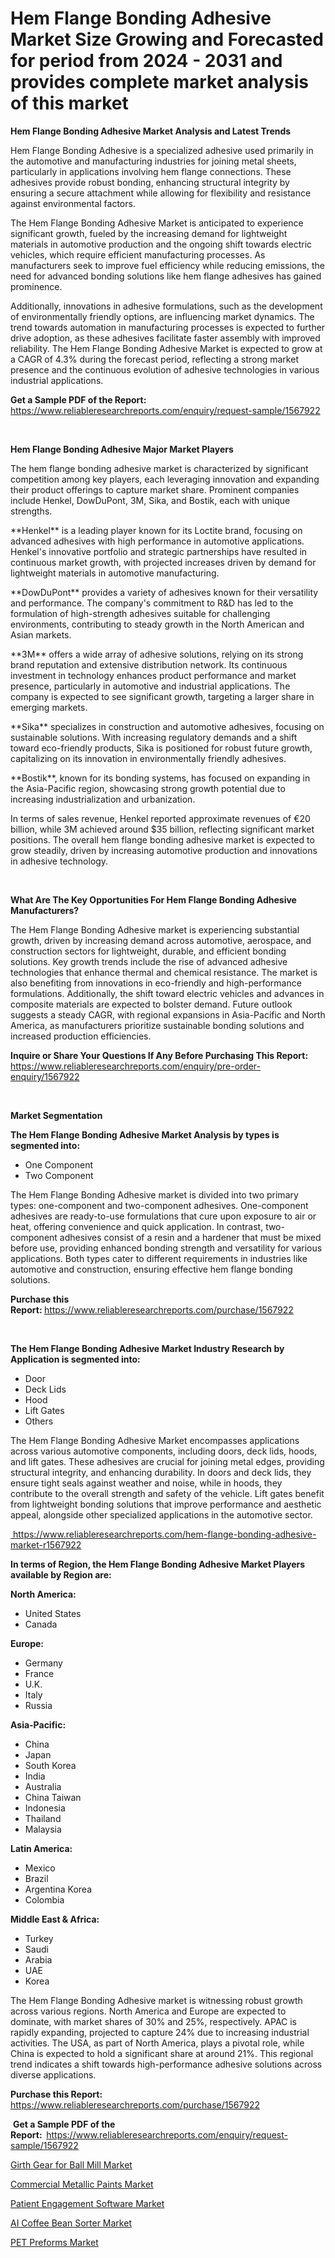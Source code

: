 <p><h1>Hem Flange Bonding Adhesive Market Size Growing and Forecasted for period from 2024 - 2031 and provides complete market analysis of this market</h1></p><p><strong>Hem Flange Bonding Adhesive Market Analysis and Latest Trends</strong></p>
<p><p>Hem Flange Bonding Adhesive is a specialized adhesive used primarily in the automotive and manufacturing industries for joining metal sheets, particularly in applications involving hem flange connections. These adhesives provide robust bonding, enhancing structural integrity by ensuring a secure attachment while allowing for flexibility and resistance against environmental factors.</p><p>The Hem Flange Bonding Adhesive Market is anticipated to experience significant growth, fueled by the increasing demand for lightweight materials in automotive production and the ongoing shift towards electric vehicles, which require efficient manufacturing processes. As manufacturers seek to improve fuel efficiency while reducing emissions, the need for advanced bonding solutions like hem flange adhesives has gained prominence.</p><p>Additionally, innovations in adhesive formulations, such as the development of environmentally friendly options, are influencing market dynamics. The trend towards automation in manufacturing processes is expected to further drive adoption, as these adhesives facilitate faster assembly with improved reliability. The Hem Flange Bonding Adhesive Market is expected to grow at a CAGR of 4.3% during the forecast period, reflecting a strong market presence and the continuous evolution of adhesive technologies in various industrial applications.</p></p>
<p><strong>Get a Sample PDF of the Report:&nbsp;</strong> <a href="https://www.reliableresearchreports.com/enquiry/request-sample/1567922?utm_campaign=8&utm_medium=2&utm_source=Github&utm_content=ia&utm_term=07122024&utm_id=hem-flange-bonding-adhesive">https://www.reliableresearchreports.com/enquiry/request-sample/1567922</a></p>
<p>&nbsp;</p>
<p><strong>Hem Flange Bonding Adhesive Major Market Players</strong></p>
<p><p>The hem flange bonding adhesive market is characterized by significant competition among key players, each leveraging innovation and expanding their product offerings to capture market share. Prominent companies include Henkel, DowDuPont, 3M, Sika, and Bostik, each with unique strengths.</p><p>**Henkel** is a leading player known for its Loctite brand, focusing on advanced adhesives with high performance in automotive applications. Henkel's innovative portfolio and strategic partnerships have resulted in continuous market growth, with projected increases driven by demand for lightweight materials in automotive manufacturing.</p><p>**DowDuPont** provides a variety of adhesives known for their versatility and performance. The company's commitment to R&D has led to the formulation of high-strength adhesives suitable for challenging environments, contributing to steady growth in the North American and Asian markets.</p><p>**3M** offers a wide array of adhesive solutions, relying on its strong brand reputation and extensive distribution network. Its continuous investment in technology enhances product performance and market presence, particularly in automotive and industrial applications. The company is expected to see significant growth, targeting a larger share in emerging markets.</p><p>**Sika** specializes in construction and automotive adhesives, focusing on sustainable solutions. With increasing regulatory demands and a shift toward eco-friendly products, Sika is positioned for robust future growth, capitalizing on its innovation in environmentally friendly adhesives.</p><p>**Bostik**, known for its bonding systems, has focused on expanding in the Asia-Pacific region, showcasing strong growth potential due to increasing industrialization and urbanization. </p><p>In terms of sales revenue, Henkel reported approximate revenues of €20 billion, while 3M achieved around $35 billion, reflecting significant market positions. The overall hem flange bonding adhesive market is expected to grow steadily, driven by increasing automotive production and innovations in adhesive technology.</p></p>
<p>&nbsp;</p>
<p><strong>What Are The Key Opportunities For Hem Flange Bonding Adhesive Manufacturers?</strong></p>
<p><p>The Hem Flange Bonding Adhesive market is experiencing substantial growth, driven by increasing demand across automotive, aerospace, and construction sectors for lightweight, durable, and efficient bonding solutions. Key growth trends include the rise of advanced adhesive technologies that enhance thermal and chemical resistance. The market is also benefiting from innovations in eco-friendly and high-performance formulations. Additionally, the shift toward electric vehicles and advances in composite materials are expected to bolster demand. Future outlook suggests a steady CAGR, with regional expansions in Asia-Pacific and North America, as manufacturers prioritize sustainable bonding solutions and increased production efficiencies.</p></p>
<p><strong>Inquire or Share Your Questions If Any Before Purchasing This Report:</strong> <a href="https://www.reliableresearchreports.com/enquiry/pre-order-enquiry/1567922?utm_campaign=8&utm_medium=2&utm_source=Github&utm_content=ia&utm_term=07122024&utm_id=hem-flange-bonding-adhesive">https://www.reliableresearchreports.com/enquiry/pre-order-enquiry/1567922</a></p>
<p>&nbsp;</p>
<p><strong>Market Segmentation</strong></p>
<p><strong>The Hem Flange Bonding Adhesive Market Analysis by types is segmented into:</strong></p>
<p><ul><li>One Component</li><li>Two Component</li></ul></p>
<p><p>The Hem Flange Bonding Adhesive market is divided into two primary types: one-component and two-component adhesives. One-component adhesives are ready-to-use formulations that cure upon exposure to air or heat, offering convenience and quick application. In contrast, two-component adhesives consist of a resin and a hardener that must be mixed before use, providing enhanced bonding strength and versatility for various applications. Both types cater to different requirements in industries like automotive and construction, ensuring effective hem flange bonding solutions.</p></p>
<p><strong>Purchase this Report:&nbsp;</strong><a href="https://www.reliableresearchreports.com/purchase/1567922?utm_campaign=8&utm_medium=2&utm_source=Github&utm_content=ia&utm_term=07122024&utm_id=hem-flange-bonding-adhesive">https://www.reliableresearchreports.com/purchase/1567922</a></p>
<p>&nbsp;</p>
<p><strong>The Hem Flange Bonding Adhesive Market Industry Research by Application is segmented into:</strong></p>
<p><ul><li>Door</li><li>Deck Lids</li><li>Hood</li><li>Lift Gates</li><li>Others</li></ul></p>
<p><p>The Hem Flange Bonding Adhesive Market encompasses applications across various automotive components, including doors, deck lids, hoods, and lift gates. These adhesives are crucial for joining metal edges, providing structural integrity, and enhancing durability. In doors and deck lids, they ensure tight seals against weather and noise, while in hoods, they contribute to the overall strength and safety of the vehicle. Lift gates benefit from lightweight bonding solutions that improve performance and aesthetic appeal, alongside other specialized applications in the automotive sector.</p></p>
<p><a href="https://www.reliableresearchreports.com/hem-flange-bonding-adhesive-market-r1567922?utm_campaign=8&utm_medium=2&utm_source=Github&utm_content=ia&utm_term=07122024&utm_id=hem-flange-bonding-adhesive">&nbsp;https://www.reliableresearchreports.com/hem-flange-bonding-adhesive-market-r1567922</a></p>
<p><strong>In terms of Region, the Hem Flange Bonding Adhesive Market Players available by Region are:</strong></p>
<p>
    <p> <strong> North America: </strong>
        <ul>
            <li>United States</li>
            <li>Canada</li>
        </ul>
        </p> 
    <p> <strong> Europe: </strong>
        <ul>
            <li>Germany</li>
            <li>France</li>
            <li>U.K.</li>
            <li>Italy</li>
            <li>Russia</li>
        </ul>
        </p> 
    <p> <strong> Asia-Pacific: </strong>
        <ul>
            <li>China</li>
            <li>Japan</li>
            <li>South Korea</li>
            <li>India</li>
            <li>Australia</li>
            <li>China Taiwan</li>
            <li>Indonesia</li>
            <li>Thailand</li>
            <li>Malaysia</li>
        </ul>
        </p> 
    <p> <strong> Latin America: </strong>
        <ul>
            <li>Mexico</li>
            <li>Brazil</li>
            <li>Argentina Korea</li>
            <li>Colombia</li>
        </ul>
        </p> 
    <p> <strong> Middle East & Africa: </strong>
        <ul>
            <li>Turkey</li>
            <li>Saudi</li>
            <li>Arabia</li>
            <li>UAE</li>
            <li>Korea</li>
        </ul>
    </p>
    </p>
<p><p>The Hem Flange Bonding Adhesive market is witnessing robust growth across various regions. North America and Europe are expected to dominate, with market shares of 30% and 25%, respectively. APAC is rapidly expanding, projected to capture 24% due to increasing industrial activities. The USA, as part of North America, plays a pivotal role, while China is expected to hold a significant share at around 21%. This regional trend indicates a shift towards high-performance adhesive solutions across diverse applications.</p></p>
<p><strong>Purchase this Report: </strong><a href="https://www.reliableresearchreports.com/purchase/1567922?utm_campaign=8&utm_medium=2&utm_source=Github&utm_content=ia&utm_term=07122024&utm_id=hem-flange-bonding-adhesive">https://www.reliableresearchreports.com/purchase/1567922</a></p>
<p>&nbsp;<strong>Get a Sample PDF of the Report:&nbsp;&nbsp;</strong><a href="https://www.reliableresearchreports.com/enquiry/request-sample/1567922?utm_campaign=8&utm_medium=2&utm_source=Github&utm_content=ia&utm_term=07122024&utm_id=hem-flange-bonding-adhesive">https://www.reliableresearchreports.com/enquiry/request-sample/1567922</a></p>
<p><strong></strong></p>
<p><p><a href="https://issuu.com/reportprime-2/docs/girth-gear-for-ball-mill-market-size-2030.pptx?utm_campaign=8&utm_medium=2&utm_source=Github&utm_content=ia&utm_term=07122024&utm_id=hem-flange-bonding-adhesive">Girth Gear for Ball Mill Market</a></p><p><a href="https://github.com/wileonie19657/Market-Research-Report-List-1/blob/main/commercial-metallic-paints-market.md?utm_campaign=8&utm_medium=2&utm_source=Github&utm_content=ia&utm_term=07122024&utm_id=hem-flange-bonding-adhesive">Commercial Metallic Paints Market</a></p><p><a href="https://www.linkedin.com/pulse/strategic-forecast-patient-engagement-software-market-growth-sk1vf?utm_campaign=8&utm_medium=2&utm_source=Github&utm_content=ia&utm_term=07122024&utm_id=hem-flange-bonding-adhesive">Patient Engagement Software Market</a></p><p><a href="https://issuu.com/reportprime-2/docs/ai-coffee-bean-sorter-market-size-2030.pptx?utm_campaign=8&utm_medium=2&utm_source=Github&utm_content=ia&utm_term=07122024&utm_id=hem-flange-bonding-adhesive">AI Coffee Bean Sorter Market</a></p><p><a href="https://www.linkedin.com/pulse/global-pet-preforms-market-analysis-2024-2031-industry-size-growth-tcfuf?utm_campaign=8&utm_medium=2&utm_source=Github&utm_content=ia&utm_term=07122024&utm_id=hem-flange-bonding-adhesive">PET Preforms Market</a></p></p>